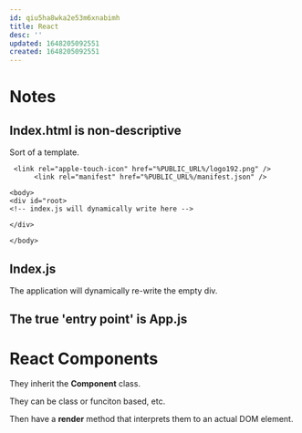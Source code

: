 ```yaml
---
id: qiu5ha8wka2e53m6xnabimh
title: React
desc: ''
updated: 1648205092551
created: 1648205092551
---
```


# Notes


## Index.html is non-descriptive
Sort of a template.


```
 <link rel="apple-touch-icon" href="%PUBLIC_URL%/logo192.png" /> 
      <link rel="manifest" href="%PUBLIC_URL%/manifest.json" /> 

```

```
<body>
<div id="root>
<!-- index.js will dynamically write here -->

</div>

</body>

```


## Index.js 
 The application will dynamically re-write the empty div.


## The true 'entry point' is App.js



# React Components

They inherit the __Component__ class.

They can be class or funciton based, etc.

Then have a __render__ method that interprets them to an actual DOM element.







